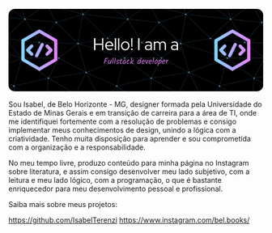 ![Header](./github-header-image.png)

Sou Isabel, de Belo Horizonte - MG, designer formada pela Universidade do Estado de Minas Gerais e em transição de carreira para a área de TI, onde me identifiquei fortemente com a resolução de problemas e consigo implementar meus conhecimentos de design, unindo a lógica com a criatividade. Tenho muita disposição para aprender e sou comprometida com a organização e a responsabilidade.

No meu tempo livre, produzo conteúdo para minha página no Instagram sobre literatura, e assim consigo desenvolver meu lado subjetivo, com a leitura e meu lado lógico, com a programação, o que é bastante enriquecedor para meu desenvolvimento pessoal e profissional.

Saiba mais sobre meus projetos: 

https://github.com/IsabelTerenzi
https://www.instagram.com/bel.books/
